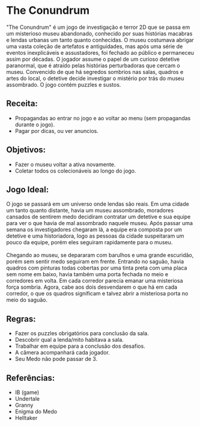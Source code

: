 # The Conundrum

"The Conundrum" é um jogo de investigação e terror 2D que se passa em um misterioso museu abandonado, conhecido por suas histórias macabras e lendas urbanas um tanto quanto conhecidas. O museu costumava abrigar uma vasta coleção de artefatos e antiguidades, mas após uma série de eventos inexplicáveis e assustadores, foi fechado ao público e permaneceu assim por décadas. O jogador assume o papel de um curioso detetive paranormal, que é atraído pelas histórias perturbadoras que cercam o museu. Convencido de que há segredos sombrios nas salas, quadros e artes do local, o detetive decide investigar o mistério por trás do museu assombrado. O jogo contém puzzles e sustos.

## Receita:

* Propagandas ao entrar no jogo e ao voltar ao menu (sem propagandas durante o jogo).
* Pagar por dicas, ou ver anuncios.

## Objetivos:

* Fazer o museu voltar a ativa novamente. 
* Coletar todos os colecionáveis ao longo do jogo.

## Jogo Ideal:

O jogo se passará em um universo onde lendas são reais. Em uma cidade um tanto quanto distante, havia um museu assombrado, moradores cansados de sentirem medo decidiram contratar um detetive e sua equipe para ver o que havia de mal assombrado naquele museu. Após passar uma semana os investigadores chegaram lá, a equipe era composta por um detetive e uma historiadora, logo as pessoas da cidade suspeitaram um pouco da equipe, porém eles seguiram rapidamente para o museu. <br><br>
Chegando ao museu, se depararam com barulhos e uma grande escuridão, porém sem sentir medo seguiram em frente. Entrando no saguão, havia quadros com pinturas todas cobertas por uma tinta preta com uma placa sem nome em baixo, havia também uma porta fechada no meio e corredores em volta. Em cada corredor parecia emanar uma misteriosa força sombria. Agora, cabe aos dois desvendarem o que há em cada corredor, o que os quadros significam e talvez abrir a misteriosa porta no meio do saguão.

## Regras:

* Fazer os puzzles obrigatórios para conclusão da sala.
* Descobrir qual a lenda/mito habitava a sala.
* Trabalhar em equipe para a conclusão dos desafios.
* A câmera acompanhará cada jogador.
* Seu Medo não pode passar de 3.

## Referências:

* IB (game)
* Undertale
* Granny
* Enigma do Medo
* Helltaker
